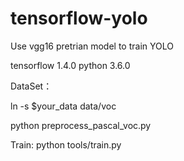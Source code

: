 # tensorflow-yolo

 Use vgg16 pretrian model to train YOLO
 
 tensorflow 1.4.0
 python 3.6.0
 
 DataSet：
 
 ln -s $your_data data/voc
 
 python preprocess_pascal_voc.py  
 
 Train:
 python tools/train.py
